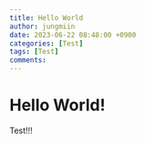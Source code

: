 ```yaml
---
title: Hello World
author: jungmiin
date: 2023-06-22 08:48:00 +0900
categories: [Test]
tags: [Test]
comments:
---
```


# Hello World!

Test!!!
